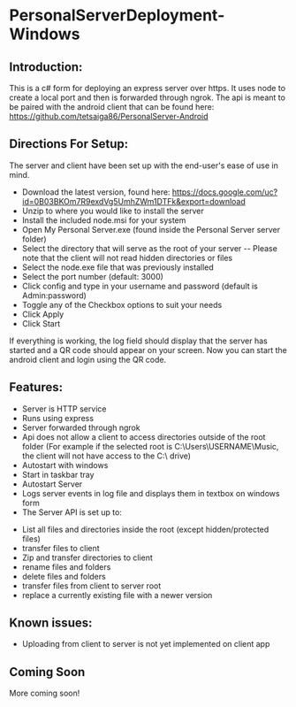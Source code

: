 # PersonalServerDeployment-Windows

## Introduction:
This is a c# form for deploying an express server over https. It uses node to create a local port and then is forwarded through ngrok. The api is meant to be paired with the android client that can be found here: https://github.com/tetsaiga86/PersonalServer-Android

## Directions For Setup:
The server and client have been set up with the end-user's ease of use in mind.
- Download the latest version, found here: https://docs.google.com/uc?id=0B03BKOm7R9exdVg5UmhZWm1DTFk&export=download
- Unzip to where you would like to install the server
- Install the included node.msi for your system
- Open My Personal Server.exe (found inside the Personal Server server folder)
- Select the directory that will serve as the root of your server
-- Please note that the client will not read hidden directories or files
- Select the node.exe file that was previously installed
- Select the port number (default: 3000)
- Click config and type in your username and password (default is Admin:password)
- Toggle any of the Checkbox options to suit your needs
- Click Apply 
- Click Start

If everything is working, the log field should display that the server has started and a QR code should appear on your screen.
Now you can start the android client and login using the QR code.

## Features:
- Server is HTTP service
- Runs using express
- Server forwarded through ngrok
- Api does not allow a client to access directories outside of the root folder (For example if the selected root is C:\Users\USERNAME\Music, the client will not have access to the C:\ drive)
- Autostart with windows
- Start in taskbar tray
- Autostart Server
- Logs server events in log file and displays them in textbox on windows form
- The Server API is set up to:
 * List all files and directories inside the root (except hidden/protected files)
 * transfer files to client
 * Zip and transfer directories to client
 * rename files and folders
 * delete files and folders
 * transfer files from client to server root
 * replace a currently existing file with a newer version

## Known issues:
- Uploading from client to server is not yet implemented on client app

## Coming Soon
More coming soon!
 
